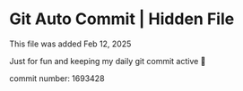 # Git Auto Commit | Hidden File

This file was added Feb 12, 2025

Just for fun and keeping my daily git commit active 🤪

commit number: 1693428
